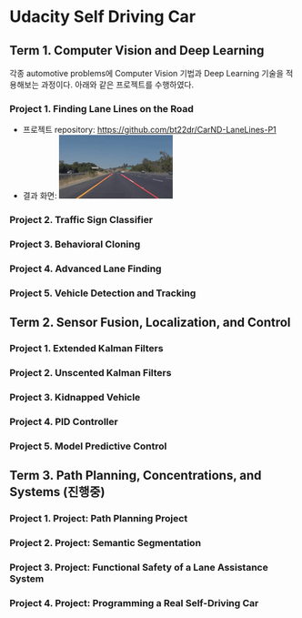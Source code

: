 # Udacity Self Driving Car

## Term 1. Computer Vision and Deep Learning
각종 automotive problems에 Computer Vision 기법과 Deep Learning 기술을 적용해보는 과정이다. 아래와 같은 프로젝트를 수행하였다. 

### Project 1. Finding Lane Lines on the Road
- 프로젝트 repository: https://github.com/bt22dr/CarND-LaneLines-P1
- 결과 화면: ![CarND-LaneLines-P1](https://github.com/bt22dr/bt22dr.github.io/blob/master/assets/images/sdc-lane-lines1.gif)

### Project 2. Traffic Sign Classifier
### Project 3. Behavioral Cloning
### Project 4. Advanced Lane Finding
### Project 5. Vehicle Detection and Tracking

## Term 2. Sensor Fusion, Localization, and Control
### Project 1. Extended Kalman Filters
### Project 2. Unscented Kalman Filters
### Project 3. Kidnapped Vehicle
### Project 4. PID Controller
### Project 5. Model Predictive Control

## Term 3. Path Planning, Concentrations, and Systems (진행중)
### Project 1. Project: Path Planning Project
### Project 2. Project: Semantic Segmentation
### Project 3. Project: Functional Safety of a Lane Assistance System
### Project 4. Project: Programming a Real Self-Driving Car
